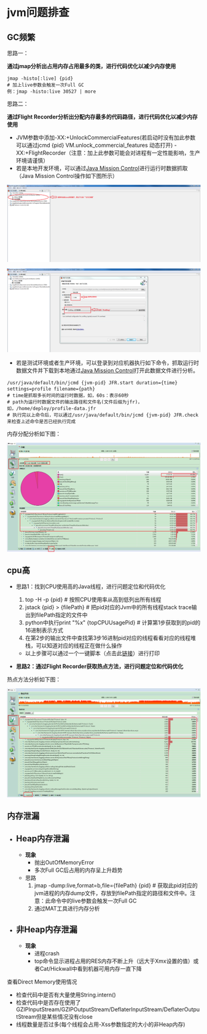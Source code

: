 # jvm问题排查

## GC频繁

思路一：

**通过jmap分析出占用内存占用最多的类，进行代码优化以减少内存使用**

```shell
jmap -histo[:live] {pid}
# 加上live参数会触发一次Full GC
例：jmap -histo:live 30527 | more
```

思路二：

**通过Flight Recorder分析出分配内存最多的代码路径，进行代码优化以减少内存使用**

- JVM参数中添加-XX:+UnlockCommercialFeatures(若启动时没有加此参数可以通过jcmd {pid} VM.unlock_commercial_features 动态打开) -XX:+FlightRecorder（注意：加上此参数可能会对进程有一定性能影响，生产环境请谨慎）
- 若是本地开发环境，可以通过[Java Mission Control](http://www.oracle.com/technetwork/java/javaseproducts/mission-control/java-mission-control-1998576.html)进行运行时数据抓取（Java Mission Control操作如下图所示）

![jmc-1](jvm问题排查/jmc-1.png)

![jmc-2](jvm问题排查/jmc-2.png)

- 若是测试环境或者生产环境，可以登录到对应机器执行如下命令，抓取运行时数据文件并下载到本地通过[Java Mission Control](http://www.oracle.com/technetwork/java/javaseproducts/mission-control/java-mission-control-1998576.html)打开此数据文件进行分析。

```shell
/usr/java/default/bin/jcmd {jvm-pid} JFR.start duration={time} settings=profile filename={path}
# time是抓取多长时间的运行时数据，如，60s：表示60秒
# path为运行时数据文件的输出路径和文件名(文件后缀为jfr)，如，/home/deploy/profile-data.jfr
# 执行完以上命令后，可以通过/usr/java/default/bin/jcmd {jvm-pid} JFR.check 来检查上述命令是否已经执行完成
```

内存分配分析如下图：

![jfr-1](jvm问题排查/jfr-1.png)

## cpu高

- 思路1：找到CPU使用高的Java线程，进行问题定位和代码优化

  1. top -H -p {pid}  # 按照CPU使用率从高到低列出所有线程
  2. jstack {pid} > {filePath}  # 把pid对应的Jvm中的所有线程stack trace输出到filePath指定的文件中
  3. python中执行print "%x" {topCPUUsagePid}  # 计算第1步获取到的pid的16进制表示方式
  4. 在第2步的输出文件中查找第3步16进制pid对应的线程看看对应的线程堆栈，可以知道对应的线程正在做什么操作

  - 以上步骤可以通过一个一键脚本（点击此[链接](https://github.com/oldratlee/useful-scripts/blob/master/show-busy-java-threads)）进行打印

    

- **思路2：通过Flight Recorder获取热点方法，进行问题定位和代码优化**

热点方法分析如下图：

![jfr-2](jvm问题排查/jfr-2.png)

## 内存泄漏

- ## **Heap内存泄漏**

  - **现象**
    - 抛出OutOfMemoryError
    - 多次Full GC后占用的内存呈上升趋势
  - 思路
    1. jmap -dump:live,format=b,file={filePath} {pid}  # 获取此pid对应的jvm进程的内存dump文件，存放到filePath指定的路径和文件中。注意：此命令中的live参数会触发一次Full GC
    2. 通过MAT工具进行内存分析

- ## **非Heap内存泄漏**

  - **现象**
    - 进程crash
    - top命令显示进程占用的RES内存不断上升（远大于Xmx设置的值）或者Cat/Hickwall中看到机器可用内存一直下降

查看Direct Memory使用情况

- 检查代码中是否有大量使用String.intern()
- 检查代码中是否存在使用了GZIPInputStream/GZIPOutputStream/DeflaterInputStream/DeflaterOutputStream但是某些情况没有close
- 线程数量是否过多(每个线程会占用-Xss参数指定的大小的非Heap内存)